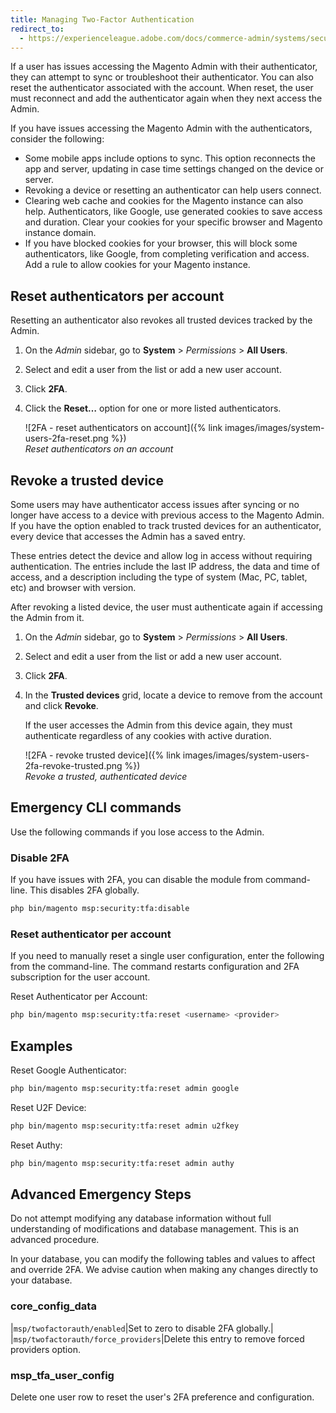 ```yaml
---
title: Managing Two-Factor Authentication
redirect_to:
  - https://experienceleague.adobe.com/docs/commerce-admin/systems/security/2fa/security-two-factor-authentication-manage.html
---
```


If a user has issues accessing the Magento Admin with their authenticator, they can attempt to sync or troubleshoot their authenticator. You can also reset the authenticator associated with the account. When reset, the user must reconnect and add the authenticator again when they next access the Admin.

If you have issues accessing the Magento Admin with the authenticators, consider the following:

- Some mobile apps include options to sync. This option reconnects the app and server, updating in case time settings changed on the device or server.
- Revoking a device or resetting an authenticator can help users connect.
- Clearing web cache and cookies for the Magento instance can also help. Authenticators, like Google, use generated cookies to save access and duration. Clear your cookies for your specific browser and Magento instance domain.
- If you have blocked cookies for your browser, this will block some authenticators, like Google, from completing verification and access. Add a rule to allow cookies for your Magento instance.

## Reset authenticators per account

Resetting an authenticator also revokes all trusted devices tracked by the Admin.

1. On the _Admin_ sidebar, go to **System** > _Permissions_ > **All Users**.

1. Select and edit a user from the list or add a new user account.

1. Click **2FA**.

1. Click the **Reset…** option for one or more listed authenticators.

    ![2FA - reset authenticators on account]({% link images/images/system-users-2fa-reset.png %})<br/>
    _Reset authenticators on an account_

## Revoke a trusted device

Some users may have authenticator access issues after syncing or no longer have access to a device with previous access to the Magento Admin. If you have the option enabled to track trusted devices for an authenticator, every device that accesses the Admin has a saved entry.

These entries detect the device and allow log in access without requiring authentication. The entries include the last IP address, the data and time of access, and a description including the type of system (Mac, PC, tablet, etc) and browser with version.

After revoking a listed device, the user must authenticate again if accessing the Admin from it.

1. On the _Admin_ sidebar, go to **System** > _Permissions_ > **All Users**.

1. Select and edit a user from the list or add a new user account.

1. Click **2FA**.

1. In the **Trusted devices** grid, locate a device to remove from the account and click **Revoke**.

    If the user accesses the Admin from this device again, they must authenticate regardless of any cookies with active duration.

    ![2FA - revoke trusted device]({% link images/images/system-users-2fa-revoke-trusted.png %})<br/>
    _Revoke a trusted, authenticated device_

## Emergency CLI commands

Use the following commands if you lose access to the Admin.

### Disable 2FA

If you have issues with 2FA, you can disable the module from command-line. This disables 2FA globally.

```bash
php bin/magento msp:security:tfa:disable
```

### Reset authenticator per account

If you need to manually reset a single user configuration, enter the following from the command-line. The command restarts configuration and 2FA subscription for the user account.

Reset Authenticator per Account:

```bash
php bin/magento msp:security:tfa:reset <username> <provider>
```

## Examples

Reset Google Authenticator:

```bash
php bin/magento msp:security:tfa:reset admin google
```

Reset U2F Device:

```bash
php bin/magento msp:security:tfa:reset admin u2fkey
```

Reset Authy:

```bash
php bin/magento msp:security:tfa:reset admin authy
```

## Advanced Emergency Steps

Do not attempt modifying any database information without full understanding of modifications and database management. This is an advanced procedure.

In your database, you can modify the following tables and values to affect and override 2FA. We advise caution when making any changes directly to your database.

### core_config_data

|`msp/twofactorauth/enabled`|Set to zero to disable 2FA globally.|
|`msp/twofactorauth/force_providers`|Delete this entry to remove forced providers option.

### msp_tfa_user_config

Delete one user row to reset the user's 2FA preference and configuration.
